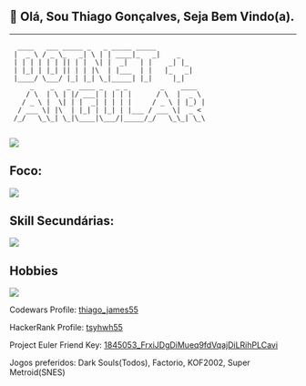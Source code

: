 <h2>👋 Olá, Sou Thiago Gonçalves, Seja Bem Vindo(a).</h2>
<hr>

```
  ____   ___ _____ _   _ _____ _____            
 |  _ \ / _ \_   _| \ | | ____|_   _|    _      
 | | | | | | || | |  \| |  _|   | |    _| |_    
 | |_| | |_| || | | |\  | |___  | |   |_   _|   
 |____/ \___/ |_| |_| \_|_____| |_|     |_|     
     _    _   _  ____ _   _ _        _    ____  
    / \  | \ | |/ ___| | | | |      / \  |  _ \ 
   / _ \ |  \| | |  _| | | | |     / _ \ | |_) |
  / ___ \| |\  | |_| | |_| | |___ / ___ \|  _ < 
 /_/   \_\_| \_|\____|\___/|_____/_/   \_\_| \_\
                                                                                                
```

<a href="https://www.linkedin.com/in/thiago-gon%C3%A7alves-souza/">
<img src="https://img.shields.io/badge/LinkedIn-0077B5?style=for-the-badge&logo=linkedin&logoColor=white" />
</a>


<h2>Foco:</h2>

<img src="https://skills.thijs.gg/icons?i=dotnet,angular,docker,mysql" />

<h2>Skill Secundárias:</h2>

<img src="https://skills.thijs.gg/icons?i=java,spring,androidstudio,ts,js,html,css" />

<h2>Hobbies</h2>

<img src="https://skills.thijs.gg/icons?i=unity" />

<p>
Codewars Profile: <a href="https://www.codewars.com/users/thiago_james55/" target="blank">thiago_james55</a>
</p>

<p>
HackerRank Profile: <a href="https://www.hackerrank.com/tsyhwh55" target="blank">tsyhwh55</a>
</p>

<p>
Project Euler Friend Key: <a href="https://projecteuler.net/" target="blank">1845053_FrxiJDgDiMueq9fdVqajDiLRihPLCavi</a>
</p>

<p>Jogos preferidos: Dark Souls(Todos), Factorio, KOF2002, Super Metroid(SNES)</p>

